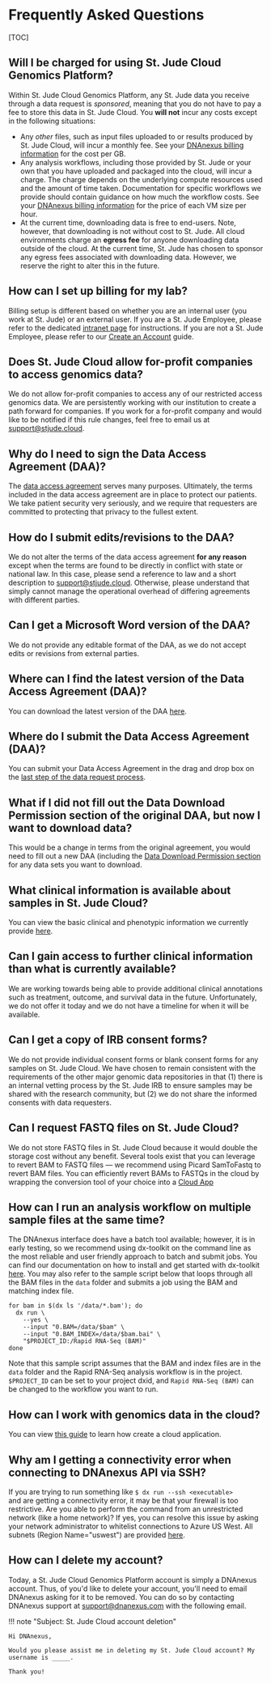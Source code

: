 # Frequently Asked Questions

[TOC]

## Will I be charged for using St. Jude Cloud Genomics Platform?

Within St. Jude Cloud Genomics Platform, any St. Jude data you receive through a
data request is *sponsored*, meaning that you do not have to pay a fee to store
this data in St. Jude Cloud. You **will not** incur any costs except in the
following situations:

* Any *other* files, such as input files uploaded to or results produced by St.
  Jude Cloud, will incur a monthly fee. See your [DNAnexus billing
  information](https://platform.dnanexus.com/profile/settings/billing) for the
  cost per GB.
* Any analysis workflows, including those provided by St. Jude or your own that
  you have uploaded and packaged into the cloud, will incur a charge. The charge
  depends on the underlying compute resources used and the amount of time taken.
  Documentation for specific workflows we provide should contain guidance on how
  much the workflow costs. See your [DNAnexus billing
  information](https://platform.dnanexus.com/profile/settings/billing) for the
  price of each VM size per hour.
* At the current time, downloading data is free to end-users. Note, however,
  that downloading is not without cost to St. Jude. All cloud environments
  charge an **egress fee** for anyone downloading data outside of the cloud. At
  the current time, St. Jude has chosen to sponsor any egress fees associated
  with downloading data. However, we reserve the right to alter this in the
  future.

## How can I set up billing for my lab?

Billing setup is different based on whether you are an internal user (you work
at St. Jude) or an external user. If you are a St. Jude Employee, please refer
to the dedicated [intranet
page](https://home.stjude.org/computational-biology/Pages/bioinformatics-self-service-cloud.aspx)
for instructions. If you are not a St. Jude Employee, please refer to our
[Create an Account](./accounts-and-billing.md#billing-setup) guide.

## Does St. Jude Cloud allow for-profit companies to access genomics data? 

We do not allow for-profit companies to access any of our restricted access genomics data. We are persistently working with our institution to create a path forward for companies. If you work for a for-profit company and would like to be notified if this rule changes, feel free to email us at
[support@stjude.cloud](mailto:support@stjude.cloud).

## Why do I need to sign the Data Access Agreement (DAA)?

The [data access
agreement](./requesting-data/glossary.md#data-access-agreement)
serves many purposes. Ultimately, the terms included in the data access
agreement are in place to protect our patients. We take patient security very
seriously, and we require that requesters are committed to protecting that
privacy to the fullest extent.

## How do I submit edits/revisions to the DAA?

We do not alter the terms of the data access agreement **for any reason** except
when the terms are found to be directly in conflict with state or national law.
In this case, please send a reference to law and a short description to
[support@stjude.cloud](mailto:support@stjude.cloud). Otherwise, please
understand that simply cannot manage the operational overhead of
differing agreements with different parties.

## Can I get a Microsoft Word version of the DAA?

We do not provide any editable format of the DAA, as we do not accept edits or
revisions from external parties.

## Where can I find the latest version of the Data Access Agreement (DAA)?

You can download the latest version of the DAA
[here](https://platform.stjude.cloud/access_form).

## Where do I submit the Data Access Agreement (DAA)?

You can submit your Data Access Agreement in the drag and drop box on the [last
step of the data request
process](./requesting-data/data-request.md#requesting-data).

## What if I did not fill out the Data Download Permission section of the original DAA, but now I want to download data?

This would be a change in terms from the original agreement, you would need to
fill out a new DAA (including the [Data Download Permission
section](./requesting-data/how-to-fill-out-DAA.md#the-data-access-agreement)
for any data sets you want to download.

## What clinical information is available about samples in St. Jude Cloud?

You can view the basic clinical and phenotypic information we currently provide
[here](./requesting-data/about-our-data.md#metadata).

## Can I gain access to further clinical information than what is currently available?

We are working towards being able to provide additional clinical annotations
such as treatment, outcome, and survival data in the future. Unfortunately, we
do not offer it today and we do not have a timeline for when it will be
available.

## Can I get a copy of IRB consent forms?

We do not provide individual consent forms or blank consent forms for any
samples on St. Jude Cloud. We have chosen to remain consistent with the
requirements of the other major genomic data repositories in that (1) there is
an internal vetting process by the St. Jude IRB to ensure samples may be shared
with the research community, but (2) we do not share the informed consents with
data requesters.

## Can I request FASTQ files on St. Jude Cloud?

We do not store FASTQ files in St. Jude Cloud because it would double the
storage cost without any benefit. Several tools exist that you can leverage to
revert BAM to FASTQ files — we recommend using Picard SamToFastq to revert BAM
files. You can efficiently revert BAMs to FASTQs in the cloud by wrapping the
conversion tool of your choice into a [Cloud
App](./analyzing-data/creating-a-cloud-app.md)


## How can I run an analysis workflow on multiple sample files at the same time?  

The DNAnexus interface does have a batch tool available; however, it is in early testing, so we recommend using dx-toolkit on the command line as the most reliable and user friendly approach to batch and submit jobs. You can find our documentation on how to install and get started with dx-toolkit [here](./guides/genomics-platform/analyzing-data/command-line.md). You may also refer to the sample script below that loops through all the BAM files in the `data` folder and submits a job using the BAM and matching index file.   
~~~~
for bam in $(dx ls '/data/*.bam'); do  
  dx run \  
    --yes \  
    --input "0.BAM=/data/$bam" \
    --input "0.BAM_INDEX=/data/$bam.bai" \
    "$PROJECT_ID:/Rapid RNA-Seq (BAM)"
done
~~~~  
Note that this sample script assumes that the BAM and index files are in the `data` folder and the Rapid RNA-Seq analysis workflow is in the project. `$PROJECT_ID` can be set to your project dxid, and `Rapid RNA-Seq (BAM)` can be changed to the workflow you want to run.

## How can I work with genomics data in the cloud?

You can view [this guide](./analyzing-data/creating-a-cloud-app.md) to learn how
create a cloud application.

## Why am I getting a connectivity error when connecting to DNAnexus API via SSH?

If you are trying to run something like
  `$ dx run --ssh <executable> `   
and are getting a connectivity error, it may be that your firewall is too
restrictive. Are you able to perform the command from an unrestricted network
(like a home network)? If yes, you can resolve this issue by asking your network
administrator to whitelist connections to Azure US West. All subnets (Region
Name="uswest") are provided
[here](https://www.microsoft.com/en-us/download/details.aspx?id=41653).

## How can I delete my account?

Today, a St. Jude Cloud Genomics Platform account is simply a DNAnexus account.
Thus, of you'd like to delete your account, you'll need to email DNAnexus asking
for it to be removed. You can do so by contacting DNAnexus support at
<support@dnanexus.com> with the following email.

!!! note "Subject: St. Jude Cloud account deletion"

    Hi DNAnexus,

    Would you please assist me in deleting my St. Jude Cloud account? My username is _____.

    Thank you!